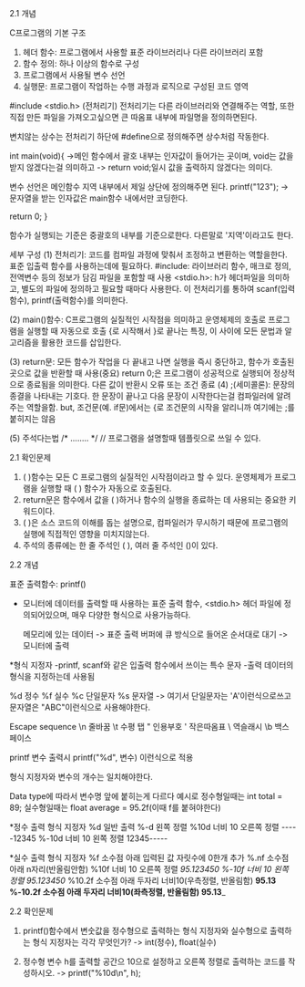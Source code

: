 2.1 개념

C프로그램의 기본 구조

1. 헤더 함수: 프로그램에서 사용할 표준 라이브러리나 다른 라이브러리 포함
2. 함수 정의: 하나 이상의 함수로 구성
3. 프로그램에서 사용될 변수 선언
4. 실행문: 프로그램이 작업하는 수행 과정과 로직으로 구성된 코드 영역

#include <stdio.h> (전처리기) 전처리기는 다른 라이브러리와 연결해주는 역할, 또한 직접 만든 파일을 가져오고싶으면
큰 따옴표 내부에 파일명을 정의하면된다.

변치않는 상수는 전처리기 하단에
#define으로 정의해주면 상수처럼 작동한다.

int main(void){  ->메인 함수에서 괄호 내부는 인자값이 들어가는 곳이며, void는 값을 받지 않겠다는걸 의미하고
                     -> return void;일시 값을 출력하지 않겠다는 의미다.

  변수 선언은  메인함수 지역 내부에서 제일 상단에 정의해주면 된다.
  printf("123"); -> 문자열을 받는 인자값은 main함수 내에서만 코딩한다.
  
  return 0;
}

함수가 실행되는 기준은 중괄호의 내부를 기준으로한다.
다른말로 '지역'이라고도 한다.


세부 구성
  (1) 전처리기: 코드를 컴파일 과정에 맞춰서 조정하고 변환하는 역할을한다. 표준 입출력 함수를 사용하는데에 필요하다.
    #include: 라이브러리 함수, 매크로 정의, 전역변수 등의 정보가 담김 파일을 포함할 때 사용
    <stdio.h>: h가 헤더파일을 의미하고, 별도의 파일에 정의하고 필요할 때마다 사용한다.
    이 전처리기를 통하여 scanf(입력함수), printf(출력함수)를 의미한다.
    
   (2) main()함수: C프로그램의 실질적인 시작점을 의미하고 운영체제의 호출로 프로그램을 실행할 때 자동으로 호출
     {로 시작해서 }로 끝나는 특징, 이 사이에 모든 문법과 알고리즘을 활용한 코드를 삽입한다.

   (3) return문: 모든 함수가 작업을 다 끝내고 나면 실행을 즉시 중단하고, 함수가 호출된 곳으로 값을 반환할 때 사용(중요)
     return 0;은 프로그램이 성공적으로 실행되어 정상적으로 종료됨을 의미한다.
     다른 값이 반환시 오류 또는 조건 종료
   (4) ;(세미콜론): 문장의 종결을 나타내는 기호다. 한 문장이 끝나고 다음 문장이 시작한다는걸 컴파일러에 알려주는 역할을함.
     but, 조건문(예. if문)에서는 {로 조건문의 시작을 알리니까 여기에는 ;를 붙히지는 않음

   (5) 주석다는법
    /* ........ */
    //
    프로그램을 설명할때 템플릿으로 쓰일 수 있다.


2.1 확인문제
1. ( )함수는 모든 C 프로그램의 실질적인 시작점이라고 할 수 있다. 운영체제가 프로그램을 실행할 때 ( ) 함수가 자동으로 호출된다.
2. return문은 함수에서 값을 ( )하거나 함수의 실행을 종료하는 데 사용되는 중요한 키워드이다.
3. ( )은 소스 코드의 이해를 돕는 설명으로, 컴파일러가 무시하기 때문에 프로그램의 실행에 직접적인 영향을 미치지않는다.
4. 주석의 종류에는 한 줄  주석인 ( ), 여러 줄 주석인 ()이 있다.

2.2 개념

표준 출력함수: printf()
- 모니터에 데이터를 출력할 때 사용하는 표준 출력 함수, <stdio.h> 헤더 파일에 정의되어있으며, 매우 다양한 형식으로 사용가능하다.

  메모리에 있는 데이터 -> 표준 출력 버퍼에 큐 방식으로 들어온 순서대로 대기 -> 모니터에 출력

*형식 지정자
-printf, scanf와 같은 입출력 함수에서 쓰이는 특수 문자
-출력 데이터의 형식을 지정하는데 사용됨

  %d 정수
  %f 실수
  %c 단일문자
  %s 문자열
-> 여기서 단일문자는 'A'이런식으로쓰고 문자열은 "ABC"이런식으로 사용해야한다.

Escape sequence
\n 줄바꿈
\t 수평 탭
\" 인용부호
\' 작은따옴표
\\ 역슬래시
\b 백스페이스

printf 변수 출력시
printf("%d", 변수) 이런식으로 적용

형식 지정자와 변수의 개수는 일치해야한다.

Data type에 따라서 변수명 앞에 붙히는게 다르다
예시로 정수형일때는 int total = 89;
실수형일때는 float average = 95.2f(이때 f를 붙혀야한다)

*정수 출력 형식 지정자
  %d 일반 출력
  %-d 왼쪽 정렬
  %10d 너비 10 오른쪽 정렬 -----12345
  %-10d 너비 10 왼쪽 정렬 12345-----

*실수 출력 형식 지정자
  %f 소수점 아래 입력된 값 자릿수에 0한개 추가
  %.nf 소수점 아래 n자리(반올림안함)
  %10f 너비 10 오른쪽 정렬 _95.123450
  %-10f 너비 10 왼쪽 정렬 95.123450_
  %10.2f 소수점 아래 두자리 너비10(우측정렬, 반올림함) ____95.13
  %-10.2f 소수점 아래 두자리 너비10(좌측정렬, 반올림함) 95.13_____ 

2.2 확인문제

1. printf()함수에서 변숫값을 정수형으로 출력하는 형식 지정자와 실수형으로 출력하는 형식 지정자는 각각 무엇인가?
-> int(정수), float(실수)

2. 정수형 변수 h를 출력할 공간으 10으로 설정하고 오른쪽 정렬로 출력하는 코드를 작성하시오.
-> printf("%10d\n", h);


































